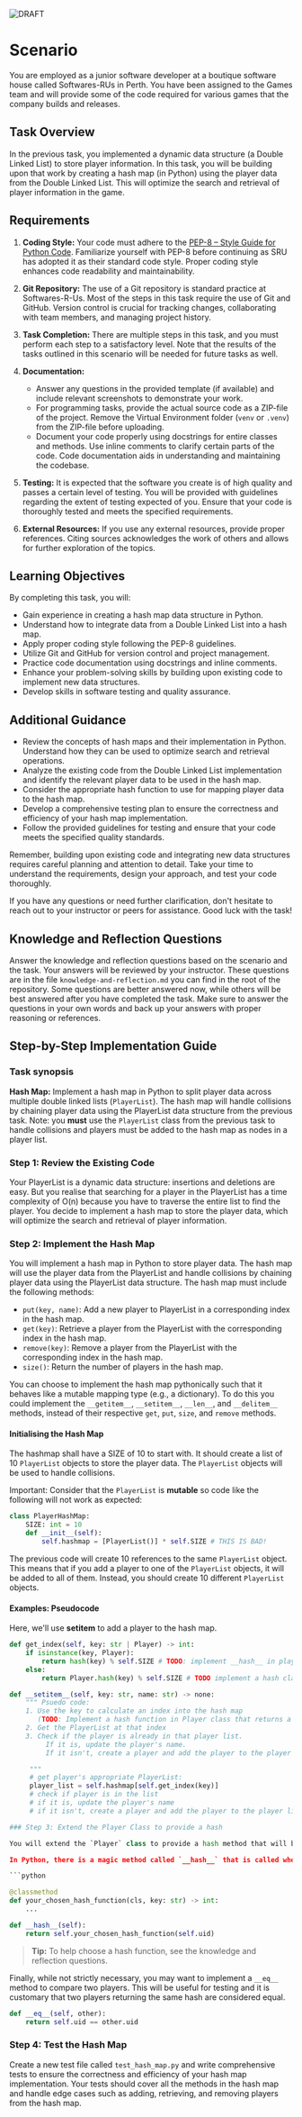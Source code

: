 ![DRAFT](https://img.shields.io/badge/-DRAFT-red)

# Scenario

You are employed as a junior software developer at a boutique software house called Softwares-RUs in Perth. You have been assigned to the Games team and will provide some of the code required for various games that the company builds and releases.

## Task Overview

In the previous task, you implemented a dynamic data structure (a Double Linked List) to store player information. In this task, you will be building upon that work by creating a hash map (in Python) using the player data from the Double Linked List. This will optimize the search and retrieval of player information in the game.

## Requirements

1. **Coding Style:** Your code must adhere to the [PEP-8 – Style Guide for Python Code](https://www.python.org/dev/peps/pep-0008/). Familiarize yourself with PEP-8 before continuing as SRU has adopted it as their standard code style. Proper coding style enhances code readability and maintainability.

2. **Git Repository:** The use of a Git repository is standard practice at Softwares-R-Us. Most of the steps in this task require the use of Git and GitHub. Version control is crucial for tracking changes, collaborating with team members, and managing project history.

3. **Task Completion:** There are multiple steps in this task, and you must perform each step to a satisfactory level. Note that the results of the tasks outlined in this scenario will be needed for future tasks as well.

4. **Documentation:**

   - Answer any questions in the provided template (if available) and include relevant screenshots to demonstrate your work.
   - For programming tasks, provide the actual source code as a ZIP-file of the project. Remove the Virtual Environment folder (`venv` or `.venv`) from the ZIP-file before uploading.
   - Document your code properly using docstrings for entire classes and methods. Use inline comments to clarify certain parts of the code. Code documentation aids in understanding and maintaining the codebase.

5. **Testing:** It is expected that the software you create is of high quality and passes a certain level of testing. You will be provided with guidelines regarding the extent of testing expected of you. Ensure that your code is thoroughly tested and meets the specified requirements.

6. **External Resources:** If you use any external resources, provide proper references. Citing sources acknowledges the work of others and allows for further exploration of the topics.

## Learning Objectives

By completing this task, you will:

- Gain experience in creating a hash map data structure in Python.
- Understand how to integrate data from a Double Linked List into a hash map.
- Apply proper coding style following the PEP-8 guidelines.
- Utilize Git and GitHub for version control and project management.
- Practice code documentation using docstrings and inline comments.
- Enhance your problem-solving skills by building upon existing code to implement new data structures.
- Develop skills in software testing and quality assurance.

## Additional Guidance

- Review the concepts of hash maps and their implementation in Python. Understand how they can be used to optimize search and retrieval operations.
- Analyze the existing code from the Double Linked List implementation and identify the relevant player data to be used in the hash map.
- Consider the appropriate hash function to use for mapping player data to the hash map.
- Develop a comprehensive testing plan to ensure the correctness and efficiency of your hash map implementation.
- Follow the provided guidelines for testing and ensure that your code meets the specified quality standards.

Remember, building upon existing code and integrating new data structures requires careful planning and attention to detail. Take your time to understand the requirements, design your approach, and test your code thoroughly.

If you have any questions or need further clarification, don't hesitate to reach out to your instructor or peers for assistance. Good luck with the task!

## Knowledge and Reflection Questions

Answer the knowledge and reflection questions based on the scenario and the task. Your answers will be reviewed by your instructor. These questions are in the file `knowledge-and-reflection.md` you can find in the root of the repository. Some questions are better answered now, while others will be best answered after you have completed the task. Make sure to answer the questions in your own words and back up your answers with proper reasoning or references.

## Step-by-Step Implementation Guide

### Task synopsis

**Hash Map:** Implement a hash map in Python to split player data across multiple double linked lists (`PlayerList`). The hash map will handle collisions by chaining player data using the PlayerList data structure from the previous task.
Note: you **must** use the `PlayerList` class from the previous task to handle collisions and players must be added to the hash map as nodes in a player list.

### Step 1: Review the Existing Code

Your PlayerList is a dynamic data structure: insertions and deletions are easy. But you realise that searching for a player in the PlayerList has a time complexity of O(n) because you have to traverse the entire list to find the player. You decide to implement a hash map to store the player data, which will optimize the search and retrieval of player information.

### Step 2: Implement the Hash Map

You will implement a hash map in Python to store player data. The hash map will use the player data from the PlayerList and handle collisions by chaining player data using the PlayerList data structure. The hash map must include the following methods:

- `put(key, name)`: Add a new player to PlayerList in a corresponding index in the hash map.
- `get(key)`: Retrieve a player from the PlayerList with the corresponding index in the hash map.
- `remove(key)`: Remove a player from the PlayerList with the corresponding index in the hash map.
- `size()`: Return the number of players in the hash map.

You can choose to implement the hash map pythonically such that it behaves like a mutable mapping type (e.g., a dictionary). To do this you could implement the `__getitem__`, `__setitem__`, `__len__`, and `__delitem__` methods, instead of their respective `get`, `put`, `size`, and `remove` methods.

#### Initialising the Hash Map

The hashmap shall have a SIZE of 10 to start with. It should create a list of 10 `PlayerList` objects to store the player data. The `PlayerList` objects will be used to handle collisions.

Important: Consider that the `PlayerList` is **mutable** so code like the following will not work as expected:

```python
class PlayerHashMap:
    SIZE: int = 10
    def __init__(self):
        self.hashmap = [PlayerList()] * self.SIZE # THIS IS BAD!
```

The previous code will create 10 references to the same `PlayerList` object. This means that if you add a player to one of the `PlayerList` objects, it will be added to all of them. Instead, you should create 10 different `PlayerList` objects.

#### Examples: Pseudocode

Here, we'll use **setitem** to add a player to the hash map.

```python
def get_index(self, key: str | Player) -> int:
    if isinstance(key, Player):
        return hash(key) % self.SIZE # TODO: implement __hash__ in player
    else:
        return Player.hash(key) % self.SIZE # TODO implement a hash class method in Player

def __setitem__(self, key: str, name: str) -> none:
    """ Psuedo code:
    1. Use the key to calculate an index into the hash map
       (TODO: Implement a hash function in Player class that returns a player hash and then modulate it by the size of the hashmap)
    2. Get the PlayerList at that index
    3. Check if the player is already in that player list.
         If it is, update the player's name.
         If it isn't, create a player and add the player to the player list.

     """
     # get player's appropriate PlayerList:
     player_list = self.hashmap[self.get_index(key)]
     # check if player is in the list
     # if it is, update the player's name
     # if it isn't, create a player and add the player to the player list


```

````python
### Step 3: Extend the Player Class to provide a hash

You will extend the `Player` class to provide a hash method that will be used to calculate the index in the hash map where the player will be stored. The hash method should return an integer that will be used as the index in the hash map. The integer should be calculated using the player's key (uid) and return an int between 0-255.

In Python, there is a magic method called `__hash__` that is called when the hash() function is called on an object. You can override this method to provide a custom hash for your object.

```python

@classmethod
def your_chosen_hash_function(cls, key: str) -> int:
    ...

def __hash__(self):
    return self.your_chosen_hash_function(self.uid)

````

> **Tip:** To help choose a hash function, see the knowledge and reflection questions.

Finally, while not strictly necessary, you may want to implement a `__eq__` method to compare two players. This will be useful for testing and it is customary that two players returning the same hash are considered equal.

```python
def __eq__(self, other):
    return self.uid == other.uid
```

### Step 4: Test the Hash Map

Create a new test file called `test_hash_map.py` and write comprehensive tests to ensure the correctness and efficiency of your hash map implementation. Your tests should cover all the methods in the hash map and handle edge cases such as adding, retrieving, and removing players from the hash map.
